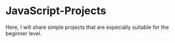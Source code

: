 # JavaScript-Projects
 Here, I will share simple projects that are especially suitable for the beginner level.
